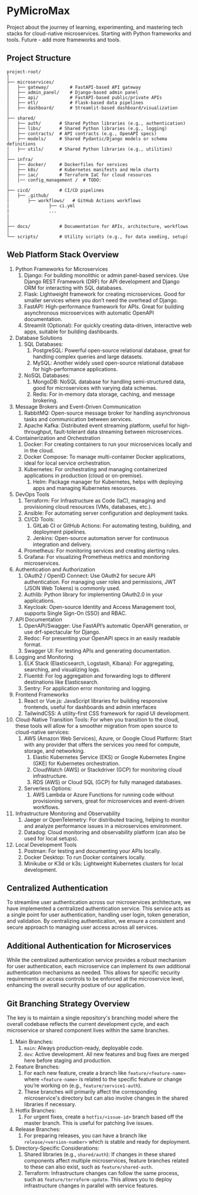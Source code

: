 # PyMicroMax

Project about the journey of learning, experimenting, and mastering tech stacks for cloud-native microservices.
Starting with Python frameworks and tools. Future - add more frameworks and tools.

## Project Structure

```text
project-root/
│
├── microservices/
│   ├── gateway/        # FastAPI-based API gateway
│   ├── admin_panel/    # Django-based admin panel
│   ├── api/            # FastAPI-based public/private APIs
│   ├── etl/            # Flask-based data pipelines
│   ├── dashboard/      # Streamlit-based dashboard/visualization
│
├── shared/
│   ├── auth/       # Shared Python libraries (e.g., authentication)
│   ├── libs/       # Shared Python libraries (e.g., logging)
│   ├── contracts/  # API contracts (e.g., OpenAPI specs)
│   ├── models/     # Shared Pydantic/Django models or schema definitions
│   ├── utils/      # Shared Python libraries (e.g., utilities)
│
├── infra/
│   ├── docker/     # Dockerfiles for services
│   ├── k8s/        # Kubernetes manifests and Helm charts
│   ├── iac/        # Terraform IaC for cloud resources
|   |── config_management /  # TODO:
│
├── cicd/           # CI/CD pipelines
│   ├── .github/
|       ├── workflows/   # GitHub Actions workflows
|               ├── ci.yml
|               ...
|
│
├── docs/           # Documentation for APIs, architecture, workflows
│
└── scripts/        # Utility scripts (e.g., for data seeding, setup)
```

## Web Platform Stack Overview

1. Python Frameworks for Microservices
   1. Django: For building monolithic or admin panel-based services. Use Django REST Framework (DRF) for API development and Django ORM for interacting with SQL databases.
   2. Flask: Lightweight framework for creating microservices. Good for smaller services where you don’t need the overhead of Django.
   3. FastAPI: High-performance framework for APIs. Great for building asynchronous microservices with automatic OpenAPI documentation.
   4. Streamlit (Optional): For quickly creating data-driven, interactive web apps, suitable for building dashboards.
2. Database Solutions
   1. SQL Databases:
      1. PostgreSQL: Powerful open-source relational database, great for handling complex queries and large datasets.
      2. MySQL: Another widely used open-source relational database for high-performance applications.
   2. NoSQL Databases:
      1. MongoDB: NoSQL database for handling semi-structured data, good for microservices with varying data schemas.
      2. Redis: For in-memory data storage, caching, and message brokering.
3. Message Brokers and Event-Driven Communication
   1. RabbitMQ: Open-source message broker for handling asynchronous tasks and communication between services.
   2. Apache Kafka: Distributed event streaming platform, useful for high-throughput, fault-tolerant data streaming between microservices.
4. Containerization and Orchestration
   1. Docker: For creating containers to run your microservices locally and in the cloud.
   2. Docker Compose: To manage multi-container Docker applications, ideal for local service orchestration.
   3. Kubernetes: For orchestrating and managing containerized applications in production (cloud or on-premise).
      1. Helm: Package manager for Kubernetes, helps with deploying apps and managing Kubernetes resources.
5. DevOps Tools
   1. Terraform: For Infrastructure as Code (IaC), managing and provisioning cloud resources (VMs, databases, etc.).
   2. Ansible: For automating server configuration and deployment tasks.
   3. CI/CD Tools:
      1. GitLab CI or GitHub Actions: For automating testing, building, and deployment pipelines.
      2. Jenkins: Open-source automation server for continuous integration and delivery.
   4. Prometheus: For monitoring services and creating alerting rules.
   5. Grafana: For visualizing Prometheus metrics and monitoring microservices.
6. Authentication and Authorization
   1. OAuth2 / OpenID Connect: Use OAuth2 for secure API authentication. For managing user roles and permissions, JWT (JSON Web Tokens) is commonly used.
   2. Authlib: Python library for implementing OAuth2.0 in your applications.
   3. Keycloak: Open-source Identity and Access Management tool, supports Single Sign-On (SSO) and RBAC.
7. API Documentation
   1. OpenAPI/Swagger: Use FastAPI’s automatic OpenAPI generation, or use drf-spectacular for Django.
   2. Redoc: For presenting your OpenAPI specs in an easily readable format.
   3. Swagger UI: For testing APIs and generating documentation.
8. Logging and Monitoring
   1. ELK Stack (Elasticsearch, Logstash, Kibana): For aggregating, searching, and visualizing logs.
   2. Fluentd: For log aggregation and forwarding logs to different destinations like Elasticsearch.
   3. Sentry: For application error monitoring and logging.
9. Frontend Frameworks
   1. React or Vue.js: JavaScript libraries for building responsive frontends, useful for dashboards and admin interfaces
   2. TailwindCSS: A utility-first CSS framework for rapid UI development.
10. Cloud-Native Transition Tools: For when you transition to the cloud, these tools will allow for a smoother migration from open source to cloud-native services:
    1. AWS (Amazon Web Services), Azure, or Google Cloud Platform: Start with any provider that offers the services you need for compute, storage, and networking.
       1. Elastic Kubernetes Service (EKS) or Google Kubernetes Engine (GKE) for Kubernetes orchestration.
       2. CloudWatch (AWS) or Stackdriver (GCP) for monitoring cloud infrastructure.
       3. RDS (AWS) or Cloud SQL (GCP) for fully managed databases.
    2. Serverless Options:
       1. AWS Lambda or Azure Functions for running code without provisioning servers, great for microservices and event-driven workflows.
11. Infrastructure Monitoring and Observability
    1. Jaeger or OpenTelemetry: For distributed tracing, helping to monitor and analyze performance issues in a microservices environment.
    2. Datadog: Cloud monitoring and observability platform (can also be used for local setups).
12. Local Development Tools
    1. Postman: For testing and documenting your APIs locally.
    2. Docker Desktop: To run Docker containers locally.
    3. Minikube or K3d or k3s: Lightweight Kubernetes clusters for local development.

## Centralized Authentication

To streamline user authentication across our microservices architecture, we have implemented a centralized authentication service. This service acts as a single point for user authentication, handling user login, token generation, and validation. By centralizing authentication, we ensure a consistent and secure approach to managing user access across all services.

## Additional Authentication for Microservices

While the centralized authentication service provides a robust mechanism for user authentication, each microservice can implement its own additional authentication mechanisms as needed. This allows for specific security requirements or access controls to be enforced at the microservice level, enhancing the overall security posture of our application.

## Git Branching Strategy Overview

The key is to maintain a single repository's branching model where the overall codebase reflects the current development cycle, and each microservice or shared component lives within the same branches.

1. Main Branches:
   1. `main`: Always production-ready, deployable code.
   2. `dev`: Active development. All new features and bug fixes are merged here before staging and production.
2. Feature Branches:
   1. For each new feature, create a branch like `feature/<feature-name>` where `<feature-name>` is related to the specific feature or change you’re working on (e.g., `feature/service1-auth`).
   2. These branches will primarily affect the corresponding microservice's directory but can also involve changes in the shared libraries if necessary.
3. Hotfix Branches:
   1. For urgent fixes, create a `hotfix/<issue-id>` branch based off the master branch. This is useful for patching live issues.
4. Release Branches:
   1. For preparing releases, you can have a branch like `release/<version-number>` which is stable and ready for deployment.
5. Directory-Specific Considerations:
   1. Shared libraries (e.g., `shared/auth`): If changes in these shared components affect multiple microservices, feature branches related to these can also exist, such as `feature/shared-auth`.
   2. Terraform: Infrastructure changes can follow the same process, such as `feature/terraform-update`. This allows you to deploy infrastructure changes in parallel with service features.
